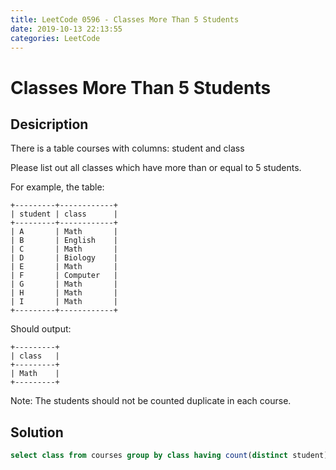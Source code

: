 ```yaml
---
title: LeetCode 0596 - Classes More Than 5 Students
date: 2019-10-13 22:13:55
categories: LeetCode
---
```

# Classes More Than 5 Students

<!--more-->

## Desicription

There is a table courses with columns: student and class

Please list out all classes which have more than or equal to 5 students.

For example, the table:

```
+---------+------------+
| student | class      |
+---------+------------+
| A       | Math       |
| B       | English    |
| C       | Math       |
| D       | Biology    |
| E       | Math       |
| F       | Computer   |
| G       | Math       |
| H       | Math       |
| I       | Math       |
+---------+------------+
```

Should output:

```
+---------+
| class   |
+---------+
| Math    |
+---------+
```

Note:
The students should not be counted duplicate in each course.

## Solution

```sql
select class from courses group by class having count(distinct student) >= 5;
```